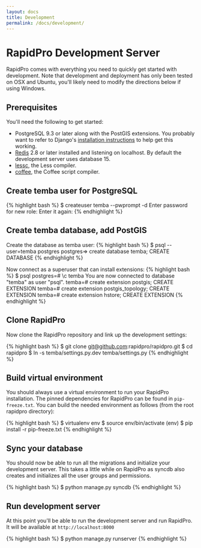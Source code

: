 ```yaml
---
layout: docs
title: Development
permalink: /docs/development/
---
```


# RapidPro Development Server

RapidPro comes with everything you need to quickly get started with
development. Note that development and deployment has only been tested on OSX
and Ubuntu, you'll likely need to modify the directions below if using Windows.

## Prerequisites

You'll need the following to get started:

 * PostgreSQL 9.3 or later along with the PostGIS extensions. You probably want
   to refer to Django's [installation instructions](https://docs.djangoproject.com/en/dev/ref/contrib/gis/install/postgis/)
   to help get this working.
 * [Redis](https://redis.io) 2.8 or later installed and listening on localhost.
   By default the development server uses database 15.
 * [lessc](http://lesscss.org), the Less compiler.
 * [coffee](http://coffeescript.org), the Coffee script compiler.

## Create temba user for PostgreSQL

{% highlight bash %}
$ createuser temba --pwprompt -d
Enter password for new role:
Enter it again:
{% endhighlight %}

## Create temba database, add PostGIS

Create the database as temba user:
{% highlight bash %}
$ psql --user=temba postgres
postgres=> create database temba;
CREATE DATABASE
{% endhighlight %}

Now connect as a superuser that can install extensions:
{% highlight bash %}
$ psql
postgres=# \c temba
You are now connected to database "temba" as user "psql".
temba=# create extension postgis;
CREATE EXTENSION
temba=# create extension postgis_topology;
CREATE EXTENSION
temba=# create extension hstore;
CREATE EXTENSION
{% endhighlight %}

## Clone RapidPro

Now clone the RapidPro repository and link up the development settings:

{% highlight bash %}
$ git clone git@github.com:rapidpro/rapidpro.git
$ cd rapidpro
$ ln -s temba/settings.py.dev temba/settings.py
{% endhighlight %}

## Build virtual environment

You should always use a virtual environment to run your RapidPro installation. The
pinned dependencies for RapidPro can be found in ```pip-freeze.txt```. You can
build the needed environment as follows (from the root rapidpro directory):

{% highlight bash %}
$ virtualenv env
$ source env/bin/activate
(env) $ pip install -r pip-freeze.txt
{% endhighlight %}

## Sync your database

You should now be able to run all the migrations and initialize your development
server. This takes a little while on RapidPro as syncdb also creates and
initializes all the user groups and permissions.

{% highlight bash %}
$ python manage.py syncdb
{% endhighlight %}

## Run development server

At this point you'll be able to run the development server and run RapidPro. It
will be available at ```http://localhost:8000```

{% highlight bash %}
$ python manage.py runserver
{% endhighlight %}
